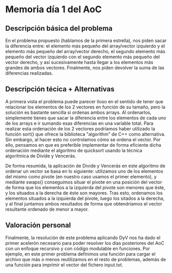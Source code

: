 # Memoria día 1 del AoC
## Descripción básica del problema
En el problema propuesto (hablamos de la primera estrella), nos piden sacar la diferencia entre: el elemento más pequeño del array/vector izquierdo y el elemento más pequeño
del array/vector derecho, el segundo elemento más pequeño del vector izquierdo con el segundo elemento más pequeño del vector derecho, y así sucesivamente hasta
llegar a los elementos más grandes de ambos vectores. Finalmente, nos piden devolver la suma de las diferencias realizadas.

## Descripción técica + Alternativas 
A primera vista el problema puede parecer lioso en el sentido de tener que relacionar los elementos de los 2 vectores en función de su tamaño, pero la solución es
bastante sencilla si ordenas ambos arrays. Al ordenarlos, simplemente tienes que sacar la diferencia entre los elementos de cada uno de los arrays e ir sumando
esas diferencias en una variable total. Para realizar esta ordenación de los 2 vectores podríamos haber utilizado la función sort() que ofrece la biblioteca "algorithm"
de C++ como alternativa. Sin embargo, al hacer esto no controlamos cómo se ordena el vector. Por ello, pensamos en que es preferible implementar de forma eficiente 
dicha ordenación mediante el algoritmo de quicksort usando la técnica algorítmica de Divide y Vencerás. 

De forma resumida, la aplicación de Divide y Vencerás en este algoritmo de ordenar un vector se basa en lo siguiente: utilizamos uno de los 
elementos del mismo como pivote (en nuestro caso usamos el primer elemento), y mediante swaps() conseguimos situar el pivote en una posición del vector de
forma que los elementos a la izquierda del pivote son menores que éste, y los situados a la derecha de éste son mayores. 
Tras esto, ordenamos los elementos situados a la izquierda del pivote, luego los sitados a la derecha, y al final juntamos ambos resultados de forma que obtendríamos 
el vector resultante ordenado de menor a mayor.

## Valoración personal
Finalmente, la resolución de este problema aplicando DyV nos ha dado el primer acelerón necesario para poder resolver los días posteriores del AoC con un 
enfoque recursivo y con código modulable en funciones. Por ejemplo, en este primer problema definimos una función para cargar el archivo que más o menos reutilizamos 
en el resto de problemas, además de una función para imprimir el vector del fichero input.txt. 
